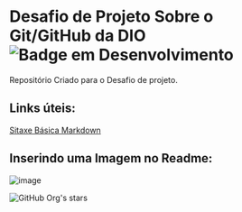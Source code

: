 # Desafio de Projeto Sobre o Git/GitHub da DIO ![Badge em Desenvolvimento](http://img.shields.io/static/v1?label=STATUS&message=EM%20DESENVOLVIMENTO&color=GREEN&style=for-the-badge)
Repositório Criado para o Desafio de projeto.
## Links úteis:
[Sitaxe Básica Markdown](https://www.markdownguide.org/basic-syntax)

## Inserindo uma Imagem no Readme:
![image](https://user-images.githubusercontent.com/97358393/198856273-f479c8e6-f906-40e2-aa2e-34133c5555d3.png)

![GitHub Org's stars](https://img.shields.io/github/stars/camilafernanda?style=social)
